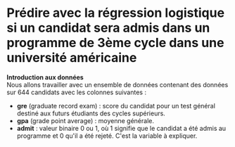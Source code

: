 # Prédire avec la régression logistique si un candidat sera admis dans un programme de 3ème cycle dans une université américaine
**Introduction aux données**    
Nous allons travailler avec un ensemble de données contenant des données sur 644 candidats avec les colonnes suivantes :
- **gre** (graduate record exam) : score du candidat pour un test général destiné aux futurs étudiants des cycles supérieurs.
- **gpa** (grade point average) : moyenne générale.
- **admit** : valeur binaire 0 ou 1, où 1 signifie que le candidat a été admis au programme et 0 qu'il a été rejeté. C'est la variable à expliquer.
  

